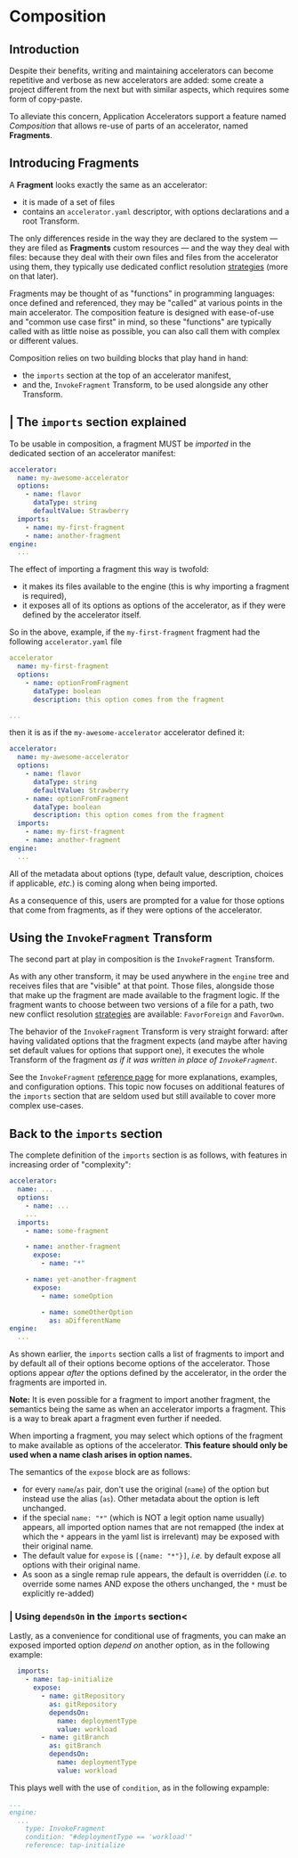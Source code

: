 
# Composition
## <a id="composition-intro"></a> Introduction

Despite their benefits, writing and maintaining accelerators can become repetitive and
verbose as new accelerators are added: some create a project different from the next but
with similar aspects, which requires some form of copy-paste.

To alleviate this concern, Application Accelerators support a feature named _Composition_
that allows re-use of parts of an accelerator, named **Fragments**.


## <a id="introducting-fragments"></a> Introducing Fragments

A **Fragment** looks exactly the same as an accelerator:

- it is made of a set of files
- contains an `accelerator.yaml` descriptor, with options declarations and a root Transform.

The only differences reside in the way they are declared to the system — they are
filed as **Fragments** custom resources — and the way they deal with files: because
they deal with their own files and files from the accelerator using them,
they typically use dedicated conflict resolution [strategies](transforms/conflict-resolution.md)
(more on that later).

Fragments may be thought of as "functions" in programming languages: once defined and
referenced, they may be "called" at various points in the main accelerator.
The composition feature is designed with ease-of-use and "common use case first"
in mind, so these "functions" are typically called with as little noise as possible,
you can also call them with complex or different values.

Composition relies on two building blocks that play hand in hand:

- the `imports` section at the top of an accelerator manifest,
- and the, `InvokeFragment` Transform, to be used alongside any other Transform.

## <a id="imports-section-explained"></a>| The `imports` section explained

To be usable in composition, a fragment MUST be _imported_ in the dedicated
section of an accelerator manifest:
```yaml
accelerator:
  name: my-awesome-accelerator
  options:
    - name: flavor
      dataType: string
      defaultValue: Strawberry
  imports:
    - name: my-first-fragment
    - name: another-fragment
engine:
  ...
```

The effect of importing a fragment this way is twofold:

- it makes its files available to the engine (this is why importing a fragment is required),
- it exposes all of its options as options of the accelerator, as if they were defined
  by the accelerator itself.

So in the above, example, if the `my-first-fragment` fragment had the following `accelerator.yaml`
file
```yaml
accelerator
  name: my-first-fragment
  options:
    - name: optionFromFragment
      dataType: boolean
      description: this option comes from the fragment

...
```

then it is as if the `my-awesome-accelerator` accelerator defined it:
```yaml
accelerator:
  name: my-awesome-accelerator
  options:
    - name: flavor
      dataType: string
      defaultValue: Strawberry
    - name: optionFromFragment
      dataType: boolean
      description: this option comes from the fragment
  imports:
    - name: my-first-fragment
    - name: another-fragment
engine:
  ...
```

All of the metadata about options (type, default value, description, choices if applicable, _etc._)
is coming along when being imported.

As a consequence of this, users are prompted for a value for those options that come
from fragments, as if they were options of the accelerator.

## <a id="using-invokefragment-transform"></a> Using the `InvokeFragment` Transform

The second part at play in composition is the `InvokeFragment` Transform.

As with any other transform, it may be used anywhere in the `engine` tree and
receives files that are "visible" at that point. Those files, alongside those
that make up the fragment are made available to the fragment logic. If the fragment
wants to choose between two versions of a file for a path, two new
conflict resolution [strategies](transforms/conflict-resolution.md) are available: `FavorForeign` and `FavorOwn`.

The behavior of the `InvokeFragment` Transform is very straight forward: after having validated
options that the fragment expects (and maybe after having set default values for
options that support one), it executes the whole Transform of the fragment _as if
it was written in place of `InvokeFragment`_.

See the `InvokeFragment` [reference page](transforms/invoke-fragment.md) for more explanations, examples, and configuration options. This topic now focuses on additional features of the `imports` section that are seldom used but still
available to cover more complex use-cases.

## <a id="back-to-imports"></a> Back to the `imports` section

The complete definition of the `imports` section is as follows, with
features in increasing order of "complexity":
```yaml
accelerator:
  name: ...
  options:
    - name: ...
    ...
  imports:
    - name: some-fragment

    - name: another-fragment
      expose:
        - name: "*"

    - name: yet-another-fragment
      expose:
        - name: someOption

        - name: someOtherOption
          as: aDifferentName
engine:
  ...
```
As shown earlier, the `imports` section calls a list of fragments to import and by default
all of their options become options of the accelerator. Those options appear _after_
the options defined by the accelerator, in the order the fragments are imported in.

**Note:** It is even possible for a fragment to import another fragment, the semantics
being the same as when an accelerator imports a fragment. This is a way to
break apart a fragment even further if needed.

When importing a fragment, you may select which options of the fragment
to make available as options of the accelerator. **This feature should only be used
when a name clash arises in option names.**

The semantics of the `expose` block are as follows:

- for every `name`/`as` pair, don't use the original (`name`) of the
  option but instead use the alias (`as`). Other metadata about the option
  is left unchanged.
- if the special `name: "*"` (which is NOT a legit option name usually) appears,
 all imported option names that are not remapped (the index at which the
  `*` appears in the yaml list is irrelevant) may be exposed
  with their original name.
- The default value for `expose` is `[{name: "*"}]`, _i.e._ by default
  expose all options with their original name.
- As soon as a single remap rule appears, the default is overridden (_i.e._
  to override some names AND expose the others unchanged, the `*` must
  be explicitly re-added)

### <a id="using-dependsOn-in-imports"></a>| Using `dependsOn` in the `imports` section<
Lastly, as a convenience for conditional use of fragments, you can make an exposed imported option _depend on_ another option, as in the following example:

```yaml
  imports:
    - name: tap-initialize
      expose:
        - name: gitRepository
          as: gitRepository
          dependsOn:
            name: deploymentType
            value: workload
        - name: gitBranch
          as: gitBranch
          dependsOn:
            name: deploymentType
            value: workload
```

This plays well with the use of `condition`, as in the following expample:

```yaml
...
engine:
  ...
    type: InvokeFragment
    condition: "#deploymentType == 'workload'"
    reference: tap-initialize
```
